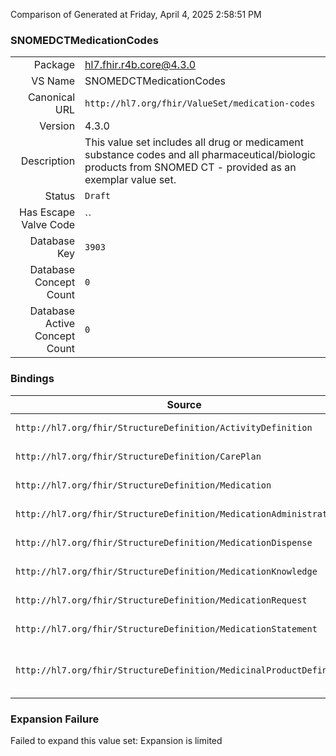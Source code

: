 Comparison of 
Generated at Friday, April 4, 2025 2:58:51 PM

### SNOMEDCTMedicationCodes

|      |     |
| ---: | --- |
| Package | hl7.fhir.r4b.core@4.3.0 |
| VS Name | SNOMEDCTMedicationCodes |
| Canonical URL | `http://hl7.org/fhir/ValueSet/medication-codes` |
| Version | 4.3.0 |
| Description | This value set includes all drug or medicament substance codes and all pharmaceutical/biologic products from SNOMED CT - provided as an exemplar value set. |
| Status | `Draft` |
| Has Escape Valve Code | `` |
| Database Key | `3903` |
| Database Concept Count | `0` |
| Database Active Concept Count | `0` |
### Bindings

| Source | Element | Binding | Strength | Element Short |
| ------ | ------- | ------- | -------- | ------------- |
| `http://hl7.org/fhir/StructureDefinition/ActivityDefinition` | `ActivityDefinition.product[x]` | `http://hl7.org/fhir/ValueSet/medication-codes` | `Example` | What's administered/supplied |
| `http://hl7.org/fhir/StructureDefinition/CarePlan` | `CarePlan.activity.detail.product[x]` | `http://hl7.org/fhir/ValueSet/medication-codes` | `Example` | What is to be administered/supplied |
| `http://hl7.org/fhir/StructureDefinition/Medication` | `Medication.code` | `http://hl7.org/fhir/ValueSet/medication-codes` | `Example` | Codes that identify this medication |
| `http://hl7.org/fhir/StructureDefinition/MedicationAdministration` | `MedicationAdministration.medication[x]` | `http://hl7.org/fhir/ValueSet/medication-codes` | `Example` | What was administered |
| `http://hl7.org/fhir/StructureDefinition/MedicationDispense` | `MedicationDispense.medication[x]` | `http://hl7.org/fhir/ValueSet/medication-codes` | `Example` | What medication was supplied |
| `http://hl7.org/fhir/StructureDefinition/MedicationKnowledge` | `MedicationKnowledge.code` | `http://hl7.org/fhir/ValueSet/medication-codes` | `Example` | Code that identifies this medication |
| `http://hl7.org/fhir/StructureDefinition/MedicationRequest` | `MedicationRequest.medication[x]` | `http://hl7.org/fhir/ValueSet/medication-codes` | `Example` | Medication to be taken |
| `http://hl7.org/fhir/StructureDefinition/MedicationStatement` | `MedicationStatement.medication[x]` | `http://hl7.org/fhir/ValueSet/medication-codes` | `Example` | What medication was taken |
| `http://hl7.org/fhir/StructureDefinition/MedicinalProductDefinition` | `MedicinalProductDefinition.code` | `http://hl7.org/fhir/ValueSet/medication-codes` | `Example` | A code that this product is known by, within some formal terminology |

### Expansion Failure

Failed to expand this value set: Expansion is limited
